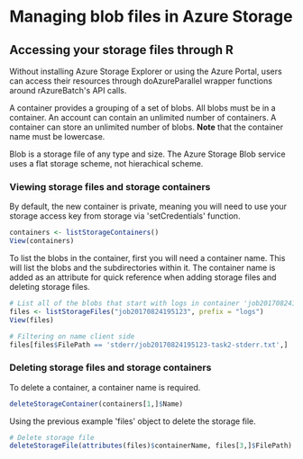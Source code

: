# Managing blob files in Azure Storage
## Accessing your storage files through R
Without installing Azure Storage Explorer or using the Azure Portal, users can access their resources through doAzureParallel wrapper functions around rAzureBatch's API calls.

A container provides a grouping of a set of blobs. All blobs must be in a container. An account can contain an unlimited number of containers. A container can store an unlimited number of blobs. **Note** that the container name must be lowercase.

Blob is a storage file of any type and size. The Azure Storage Blob service uses a flat storage scheme, not hierachical scheme.

### Viewing storage files and storage containers
By default, the new container is private, meaning you will need to use your storage access key from storage via 'setCredentials' function. 
``` R
containers <- listStorageContainers()
View(containers)
```

To list the blobs in the container, first you will need a container name. This will list the blobs and the subdirectories within it. The container name is added as an attribute for quick reference when adding storage files and deleting storage files.
``` R
# List all of the blobs that start with logs in container 'job20170824195123'
files <- listStorageFiles("job20170824195123", prefix = "logs")
View(files)

# Filtering on name client side
files[files$FilePath == 'stderr/job20170824195123-task2-stderr.txt',]
```

### Deleting storage files and storage containers
To delete a container, a container name is required. 
``` R
deleteStorageContainer(containers[1,]$Name)
```
Using the previous example 'files' object to delete the storage file. 
``` R
# Delete storage file
deleteStorageFile(attributes(files)$containerName, files[3,]$FilePath)
```
